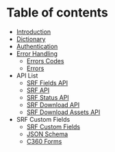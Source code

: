 # Table of contents

* [Introduction](README.md)
* [Dictionary](dictionary.md)
* [Authentication](authentication.md)
* [Error Handling](error-handling/README.md)
  * [Errors Codes](error-handling/errors-codes.md)
  * [Errors](error-handling/errors.md)
* API List
  * [SRF Fields API](api-list/srf-fields-api.md)
  * [SRF API](api-list/srf-api.md)
  * [SRF Status API](api-list/status-api.md)
  * [SRF Download API](api-list/srf-download-api.md)
  * [SRF Download Assets API](api-list/srf-download-assets-api.md)
* SRF Custom Fields
  * [SRF Custom Fields](custom-data/srf-custom-fields.md)
  * [JSON Schema](custom-data/srf-custom-json-schema.md)
  * [C360 Forms](custom-data/srf-custom-forms.md)
